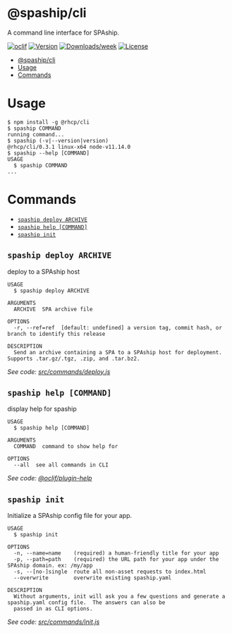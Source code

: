 # @spaship/cli

A command line interface for SPAship.

[![oclif](https://img.shields.io/badge/cli-oclif-brightgreen.svg)](https://oclif.io)
[![Version](https://img.shields.io/npm/v/@spaship/cli.svg)](https://npmjs.org/package/@spaship/cli)
[![Downloads/week](https://img.shields.io/npm/dw/@spaship/cli.svg)](https://npmjs.org/package/@spaship/cli)
[![License](https://img.shields.io/npm/l/@spaship/cli.svg)](https://github.com/spaship/cli/blob/master/package.json)

<!-- toc -->

- [@spaship/cli](#spashipcli)
- [Usage](#usage)
- [Commands](#commands)
  <!-- tocstop -->

# Usage

<!-- usage -->

```sh-session
$ npm install -g @rhcp/cli
$ spaship COMMAND
running command...
$ spaship (-v|--version|version)
@rhcp/cli/0.3.1 linux-x64 node-v11.14.0
$ spaship --help [COMMAND]
USAGE
  $ spaship COMMAND
...
```

<!-- usagestop -->

# Commands

<!-- commands -->

- [`spaship deploy ARCHIVE`](#spaship-deploy-archive)
- [`spaship help [COMMAND]`](#spaship-help-command)
- [`spaship init`](#spaship-init)

## `spaship deploy ARCHIVE`

deploy to a SPAship host

```
USAGE
  $ spaship deploy ARCHIVE

ARGUMENTS
  ARCHIVE  SPA archive file

OPTIONS
  -r, --ref=ref  [default: undefined] a version tag, commit hash, or branch to identify this release

DESCRIPTION
  Send an archive containing a SPA to a SPAship host for deployment.  Supports .tar.gz/.tgz, .zip, and .tar.bz2.
```

_See code: [src/commands/deploy.js](https://github.com/spaship/cli/blob/v0.3.1/src/commands/deploy.js)_

## `spaship help [COMMAND]`

display help for spaship

```
USAGE
  $ spaship help [COMMAND]

ARGUMENTS
  COMMAND  command to show help for

OPTIONS
  --all  see all commands in CLI
```

_See code: [@oclif/plugin-help](https://github.com/oclif/plugin-help/blob/v2.2.1/src/commands/help.ts)_

## `spaship init`

Initialize a SPAship config file for your app.

```
USAGE
  $ spaship init

OPTIONS
  -n, --name=name    (required) a human-friendly title for your app
  -p, --path=path    (required) the URL path for your app under the SPAship domain. ex: /my/app
  -s, --[no-]single  route all non-asset requests to index.html
  --overwrite        overwrite existing spaship.yaml

DESCRIPTION
  Without arguments, init will ask you a few questions and generate a spaship.yaml config file.  The answers can also be
  passed in as CLI options.
```

_See code: [src/commands/init.js](https://github.com/spaship/cli/blob/v0.3.1/src/commands/init.js)_

<!-- commandsstop -->

